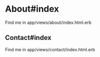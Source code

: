 <h1>About#index</h1>
<p>Find me in app/views/about/index.html.erb</p>
<h2>Contact#index</h2>
<p>Find me in app/views/contact/index.html.erb</p>
